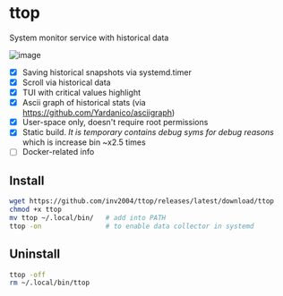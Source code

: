 # ttop

System monitor service with historical data

![image](https://user-images.githubusercontent.com/4949069/209130620-80ae1624-6e8e-4f48-8d12-92412f472fb9.png)

- [x] Saving historical snapshots via systemd.timer
- [x] Scroll via historical data
- [x] TUI with critical values highlight
- [x] Ascii graph of historical stats (via https://github.com/Yardanico/asciigraph)
- [x] User-space only, doesn't require root permissions
- [x] Static build. *It is temporary contains debug syms for debug reasons* which is increase bin ~x2.5 times
- [ ] Docker-related info

## Install
```bash
wget https://github.com/inv2004/ttop/releases/latest/download/ttop
chmod +x ttop
mv ttop ~/.local/bin/   # add into PATH
ttop -on                # to enable data collector in systemd
```

## Uninstall
```bash
ttop -off
rm ~/.local/bin/ttop
```
